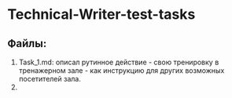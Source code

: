 # Technical-Writer-test-tasks

## Файлы:
1. Task_1.md: описал рутинное действие - свою тренировку в тренажерном зале - как инструкцию для других возможных посетителей зала.
2. 
